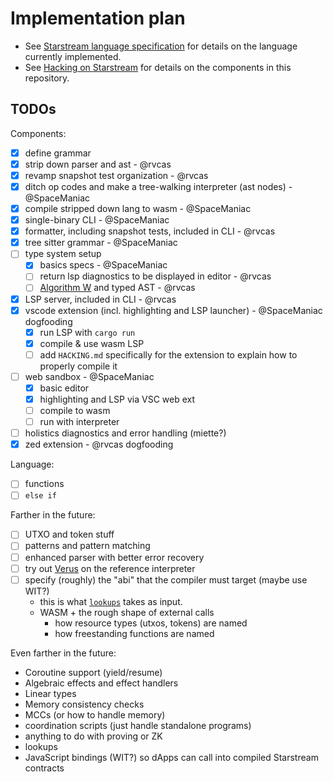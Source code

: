 # Implementation plan

- See [Starstream language specification](docs/language-spec.md) for details on the language currently implemented.
- See [Hacking on Starstream](./HACKING.md) for details on the components in this repository.

## TODOs

Components:

- [x] define grammar
- [x] strip down parser and ast - @rvcas
- [x] revamp snapshot test organization - @rvcas
- [x] ditch op codes and make a tree-walking interpreter (ast nodes) - @SpaceManiac
- [x] compile stripped down lang to wasm - @SpaceManiac
- [x] single-binary CLI - @SpaceManiac
- [x] formatter, including snapshot tests, included in CLI - @rvcas
- [x] tree sitter grammar - @SpaceManiac
- [ ] type system setup
  - [x] basics specs - @SpaceManiac
  - [ ] return lsp diagnostics to be displayed in editor - @rvcas
  - [ ] [Algorithm W](https://sdiehl.github.io/typechecker-zoo/algorithm-w/lambda-calculus.html) and typed AST - @rvcas
- [x] LSP server, included in CLI - @rvcas
- [x] vscode extension (incl. highlighting and LSP launcher) - @SpaceManiac dogfooding
  - [x] run LSP with `cargo run`
  - [x] compile & use wasm LSP
  - [ ] add `HACKING.md` specifically for the extension to explain how to properly compile it
- [ ] web sandbox - @SpaceManiac
  - [x] basic editor
  - [x] highlighting and LSP via VSC web ext
  - [ ] compile to wasm
  - [ ] run with interpreter
- [ ] holistics diagnostics and error handling (miette?)
- [x] zed extension - @rvcas dogfooding

Language:

- [ ] functions
- [ ] `else if`

Farther in the future:

- [ ] UTXO and token stuff
- [ ] patterns and pattern matching
- [ ] enhanced parser with better error recovery
- [ ] try out [Verus](https://github.com/verus-lang/verus) on the reference interpreter
- [ ] specify (roughly) the "abi" that the compiler must target (maybe use WIT?)
  - this is what [`lookups`](../lookups) takes as input.
  - WASM + the rough shape of external calls
    - how resource types (utxos, tokens) are named
    - how freestanding functions are named

Even farther in the future:

- Coroutine support (yield/resume)
- Algebraic effects and effect handlers
- Linear types
- Memory consistency checks
- MCCs (or how to handle memory)
- coordination scripts (just handle standalone programs)
- anything to do with proving or ZK
- lookups
- JavaScript bindings (WIT?) so dApps can call into compiled Starstream contracts
